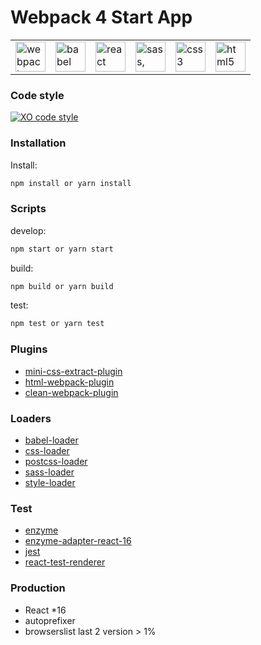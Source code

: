 Webpack 4 Start App
=============================

<table align="center">
    <tr>
        <td>
            <img width="48" height="48" title="webpack" src="https://cdn.worldvectorlogo.com/logos/webpack-icon.svg">
        </td>
        <td>
            <img width="48" height="48" title="babel" src="https://cdn.worldvectorlogo.com/logos/babel-10.svg">
        </td>
        <td>
            <img width="48" height="48" title="react" src="https://cdn.worldvectorlogo.com/logos/react.svg">
        </td>
        <td>
            <img width="48" height="48" title="sass, scss" src="https://cdn.worldvectorlogo.com/logos/sass-1.svg">
        </td>
        <td>
            <img width="48" height="48" title="css3" src="https://cdn.worldvectorlogo.com/logos/css-3.svg">
        </td>
        <td>
            <img width="48" height="48" title="html5" src="https://cdn.worldvectorlogo.com/logos/html5.svg">
        </td>
    </tr>
</table>

### Code style
[![XO code style](https://img.shields.io/badge/code_style-XO-5ed9c7.svg)](https://github.com/xojs/xo)

### Installation
Install:
```bash
npm install or yarn install
```

### Scripts
develop:
```bash
npm start or yarn start
```
build:
```bash
npm build or yarn build
```
test:
```bash
npm test or yarn test
```

### Plugins
* [mini-css-extract-plugin][mini-css-extract-plugin]
* [html-webpack-plugin][html-plugin]
* [clean-webpack-plugin][clean-webpack]

[html-plugin]: https://webpack.js.org/plugins/html-webpack-plugin
[mini-css-extract-plugin]: https://webpack.js.org/plugins/mini-css-extract-plugin
[clean-webpack]: https://webpack.js.org/guides/output-management/

### Loaders
* [babel-loader][babel-loader-link]
* [css-loader][css-loader-link]
* [postcss-loader][postcss-loader-link]
* [sass-loader][sass-loader-link]
* [style-loader][style-loader-link]

[babel-loader-link]: https://webpack.js.org/loaders/babel-loader
[css-loader-link]: https://webpack.js.org/loaders/css-loader
[postcss-loader-link]: https://webpack.js.org/loaders/postcss-loader
[sass-loader-link]: https://webpack.js.org/loaders/sass-loader
[style-loader-link]: https://webpack.js.org/loaders/style-loader

### Test
* [enzyme][enzyme]
* [enzyme-adapter-react-16][enzyme-adapter]
* [jest][jest]
* [react-test-renderer][react-test-renderer]

[enzyme]: https://enzymejs.github.io/enzyme/
[enzyme-adapter]: https://enzymejs.github.io/enzyme/docs/installation/react-16.html
[jest]: https://jestjs.io/docs/en/getting-started
[react-test-renderer]: https://ru.reactjs.org/docs/test-renderer.html

### Production
* React *16
* autoprefixer
* browserslist
    last 2 version
    &gt; 1%
